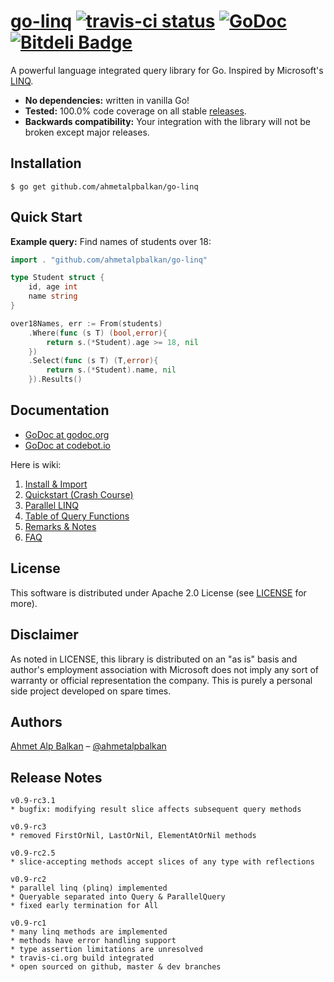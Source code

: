 # [go-linq][home] [![travis-ci status](https://api.travis-ci.org/ahmetalpbalkan/go-linq.png)](https://travis-ci.org/ahmetalpbalkan/go-linq) [![GoDoc](https://godoc.org/github.com/ahmetalpbalkan/go-linq?status.png)](https://godoc.org/github.com/ahmetalpbalkan/go-linq) [![Bitdeli Badge](https://d2weczhvl823v0.cloudfront.net/ahmetalpbalkan/go-linq/trend.png)](https://bitdeli.com/free "Bitdeli Badge")

[home]: http://ahmetalpbalkan.github.io/go-linq/

A powerful language integrated query library for Go. Inspired by Microsoft's
[LINQ](http://msdn.microsoft.com/en-us/library/bb397926.aspx).

* **No dependencies:** written in vanilla Go!
* **Tested:** 100.0% code coverage on all stable [releases](https://github.com/ahmetalpbalkan/go-linq/releases).
* **Backwards compatibility:** Your integration with the library will not be broken
  except major releases.

## Installation

    $ go get github.com/ahmetalpbalkan/go-linq

## Quick Start

**Example query:** Find names of students over 18:

```go
import . "github.com/ahmetalpbalkan/go-linq"

type Student struct {
    id, age int
    name string
}

over18Names, err := From(students)
	.Where(func (s T) (bool,error){
		return s.(*Student).age >= 18, nil
	})
	.Select(func (s T) (T,error){
		return s.(*Student).name, nil
	}).Results()
```

## Documentation

* [GoDoc at godoc.org](http://godoc.org/github.com/ahmetalpbalkan/go-linq)
* [GoDoc at codebot.io](http://codebot.io/doc/pkg/github.com/ahmetalpbalkan/go-linq)

Here is wiki:

1. [Install & Import](https://github.com/ahmetalpbalkan/go-linq/wiki/Install-&-Import)
2. [Quickstart (Crash Course)](https://github.com/ahmetalpbalkan/go-linq/wiki/Quickstart)
3. [Parallel LINQ][plinq]
4. [Table of Query Functions](https://github.com/ahmetalpbalkan/go-linq/wiki/Query-Functions)
5. [Remarks & Notes](https://github.com/ahmetalpbalkan/go-linq/wiki/Remarks-%26-notes)
6. [FAQ](https://github.com/ahmetalpbalkan/go-linq/wiki/FAQ)

[plinq]: https://github.com/ahmetalpbalkan/go-linq/wiki/Parallel-LINQ-(PLINQ)

## License

This software is distributed under Apache 2.0 License (see [LICENSE](LICENSE)
for more).

## Disclaimer

As noted in LICENSE, this library is distributed on an "as is" basis and
author's employment association with Microsoft does not imply any sort of
warranty or official representation the company. This is purely a personal side
project developed on spare times.

## Authors

[Ahmet Alp Balkan](http://ahmetalpbalkan.com) – [@ahmetalpbalkan](https://twitter.com/ahmetalpbalkan)

## Release Notes

~~~
v0.9-rc3.1
* bugfix: modifying result slice affects subsequent query methods

v0.9-rc3
* removed FirstOrNil, LastOrNil, ElementAtOrNil methods

v0.9-rc2.5
* slice-accepting methods accept slices of any type with reflections

v0.9-rc2
* parallel linq (plinq) implemented
* Queryable separated into Query & ParallelQuery
* fixed early termination for All

v0.9-rc1
* many linq methods are implemented
* methods have error handling support
* type assertion limitations are unresolved
* travis-ci.org build integrated
* open sourced on github, master & dev branches
~~~
